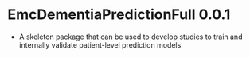 EmcDementiaPredictionFull 0.0.1
======================
  - A skeleton package that can be used to develop studies to train and internally validate patient-level prediction models
